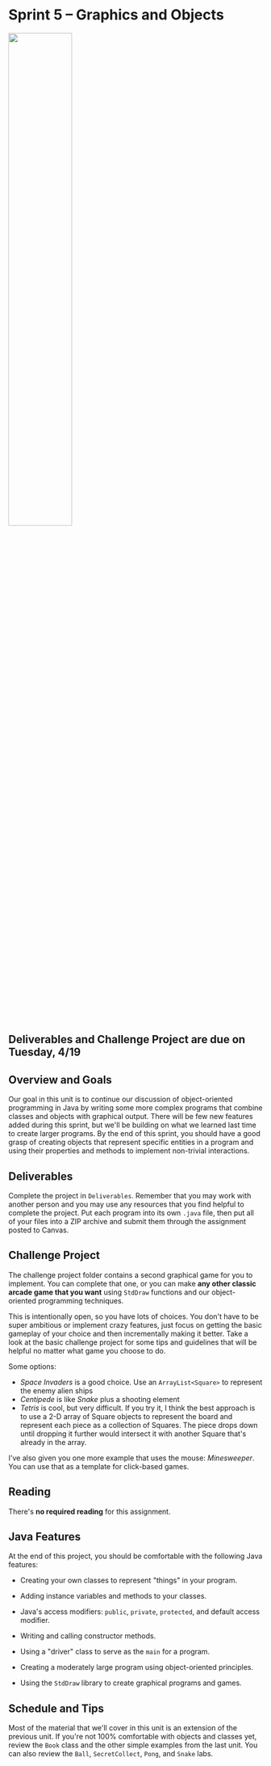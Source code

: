 # Sprint 5 &ndash; Graphics and Objects

<img src="http://www.hrwiki.org/w/images/3/3f/peasantsquest.png" width="50%" />

## Deliverables and Challenge Project are due on Tuesday, 4/19

## Overview and Goals

Our goal in this unit is to continue our discussion of object-oriented programming in Java by writing some more complex programs that combine classes and objects with 
graphical output. There will be few new features added during this sprint, but we'll be building on what we learned last time to create larger programs. By the end
of this sprint, you should have a good grasp of creating objects that represent specific entities in a program and using their properties and methods to implement
non-trivial interactions.

## Deliverables

Complete the project in `Deliverables`. Remember that you may work with another person and you may use any resources that you find helpful to
complete the project. Put each program into its own `.java` file, then put all of your files into a ZIP archive and submit them through the assignment posted to Canvas.

## Challenge Project

The challenge project folder contains a second graphical game for you to implement. You can complete that one, or you can make **any other classic arcade game that you want** using `StdDraw` functions and our object-oriented programming techniques.

This is intentionally open, so you have lots of choices. You don't have to be super ambitious or implement crazy features, just focus on getting the basic gameplay of your choice and then incrementally making it better. Take a look at the basic challenge project for some tips and guidelines that will be helpful no matter what game you choose to do.

Some options:

- *Space Invaders* is a good choice. Use an `ArrayList<Square>` to represent the enemy alien ships
- *Centipede* is like *Snake* plus a shooting element
- *Tetris* is cool, but very difficult. If you try it, I think the best approach is to use a 2-D array of Square objects to represent the board and represent each piece as a collection of Squares. The piece drops down until dropping it further would intersect it with another Square that's already in the array.

I've also given you one more example that uses the mouse: *Minesweeper*. You can use that as a template for click-based games.

## Reading

There's **no required reading** for this assignment.

## Java Features

At the end of this project, you should be comfortable with the following Java features:

- Creating your own classes to represent "things" in your program.

- Adding instance variables and methods to your classes.

- Java's access modifiers: `public`, `private`, `protected`, and default access modifier.

- Writing and calling constructor methods.

- Using a "driver" class to serve as the `main` for a program.

- Creating a moderately large program using object-oriented principles.

- Using the `StdDraw` library to create graphical programs and games.


## Schedule and Tips

Most of the material that we'll cover in this unit is an extension of the previous unit. If you're not 100% comfortable with objects and classes yet, review the `Book` 
class and the other simple examples from the last unit. You can also review the `Ball`, `SecretCollect`, `Pong`, and `Snake` labs.
